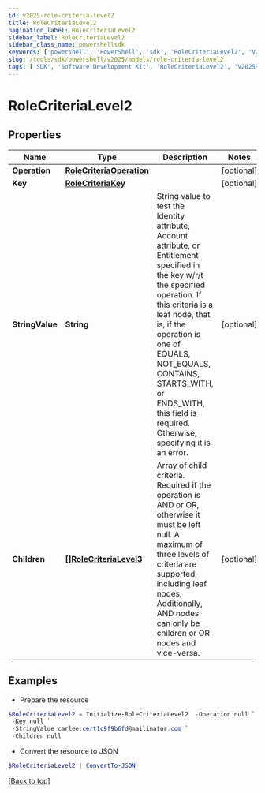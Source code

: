 ```yaml
---
id: v2025-role-criteria-level2
title: RoleCriteriaLevel2
pagination_label: RoleCriteriaLevel2
sidebar_label: RoleCriteriaLevel2
sidebar_class_name: powershellsdk
keywords: ['powershell', 'PowerShell', 'sdk', 'RoleCriteriaLevel2', 'V2025RoleCriteriaLevel2'] 
slug: /tools/sdk/powershell/v2025/models/role-criteria-level2
tags: ['SDK', 'Software Development Kit', 'RoleCriteriaLevel2', 'V2025RoleCriteriaLevel2']
---
```



# RoleCriteriaLevel2

## Properties

Name | Type | Description | Notes
------------ | ------------- | ------------- | -------------
**Operation** | [**RoleCriteriaOperation**](role-criteria-operation) |  | [optional] 
**Key** | [**RoleCriteriaKey**](role-criteria-key) |  | [optional] 
**StringValue** | **String** | String value to test the Identity attribute, Account attribute, or Entitlement specified in the key w/r/t the specified operation. If this criteria is a leaf node, that is, if the operation is one of EQUALS, NOT_EQUALS, CONTAINS, STARTS_WITH, or ENDS_WITH, this field is required. Otherwise, specifying it is an error. | [optional] 
**Children** | [**[]RoleCriteriaLevel3**](role-criteria-level3) | Array of child criteria. Required if the operation is AND or OR, otherwise it must be left null. A maximum of three levels of criteria are supported, including leaf nodes. Additionally, AND nodes can only be children or OR nodes and vice-versa. | [optional] 

## Examples

- Prepare the resource
```powershell
$RoleCriteriaLevel2 = Initialize-RoleCriteriaLevel2  -Operation null `
 -Key null `
 -StringValue carlee.cert1c9f9b6fd@mailinator.com `
 -Children null
```

- Convert the resource to JSON
```powershell
$RoleCriteriaLevel2 | ConvertTo-JSON
```


[[Back to top]](#) 

